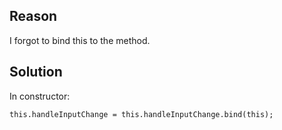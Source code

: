 ## Reason

I forgot to bind this to the method.

## Solution

In constructor:

```
this.handleInputChange = this.handleInputChange.bind(this);
```